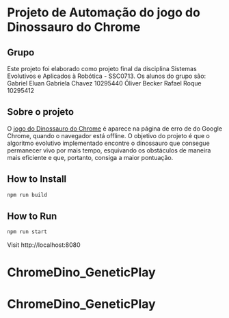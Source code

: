# Projeto de Automação do jogo do Dinossauro do Chrome 

## Grupo
Este projeto foi elaborado como projeto final da disciplina Sistemas Evolutivos e Aplicados à Robótica - SSC0713. 
Os alunos do grupo são:
Gabriel Eluan
Gabriela Chavez   10295440
Óliver Becker
Rafael Roque      10295412

## Sobre o projeto

O [jogo do Dinossauro do Chrome](https://cs.chromium.org/chromium/src/components/neterror/resources/offline.js?q=t-rex+package:%5Echromium$&dr=C&l=7) é aparece na página de erro de do Google Chrome, quando o navegador está offline. O objetivo do projeto é que o algoritmo evolutivo implementado encontre o dinossauro que consegue permanecer vivo por mais tempo, esquivando os obstáculos de maneira mais eficiente e que, portanto, consiga a maior pontuação.


## How to Install

```sh
npm run build
```


## How to Run


```sh
npm run start
```

Visit http://localhost:8080
# ChromeDino_GeneticPlay
# ChromeDino_GeneticPlay
